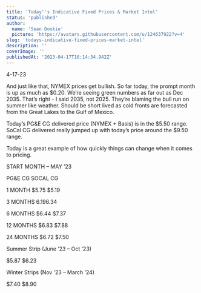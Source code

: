 ```yaml
---
title: 'Today''s Indicative Fixed Prices & Market Intel'
status: 'published'
author:
  name: 'Sean Dookie'
  picture: 'https://avatars.githubusercontent.com/u/124637922?v=4'
slug: 'todays-indicative-fixed-prices-market-intel'
description: ''
coverImage: ''
publishedAt: '2023-04-17T16:14:34.942Z'
---
```


4-17-23

And just like that, NYMEX prices get bullish. So far today, the prompt month is up as much as $0.20. We’re seeing green numbers as far out as Dec 2035. That’s right - I said 2035, not 2025. They’re blaming the bull run on summer like weather. Should be short lived as cold fronts are forecasted from the Great Lakes to the Gulf of Mexico.

Today’s PG&E CG delivered price (NYMEX + Basis) is in the $5.50 range. SoCal CG delivered really jumped up with today’s price around the $9.50 range.

Today is a great example of how quickly things can change when it comes to pricing.

START MONTH – MAY ’23

PG&E CG SOCAL CG

1 MONTH $5.75 $5.19

3 MONTHS $6.19 $6.34

6 MONTHS $6.44 $7.37

12 MONTHS $6.83 $7.88

24 MONTHS $6.72 $7.50

Summer Strip (June ’23 – Oct ‘23)

$5.87 $6.23

Winter Strips (Nov ’23 – March ‘24)

$7.40 $8.90

